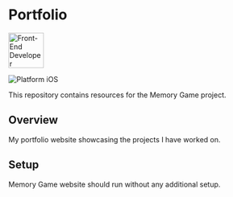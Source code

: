 # Portfolio
<img src="https://s3-us-west-1.amazonaws.com/udacity-content/degrees/catalog-images/nd001.png" alt="Front-End Developer Nanodegree logo" height="70" >

![Platform iOS](https://img.shields.io/badge/nanodegree-frontend-blue.svg)

This repository contains resources for the Memory Game project.

## Overview

 My portfolio website showcasing the projects I have worked on.

## Setup

Memory Game website should run without any additional setup.


